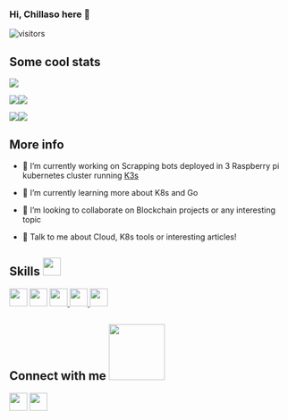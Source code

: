 ### Hi, Chillaso here 👋

![visitors](https://visitor-badge.glitch.me/badge?page_id=Chillaso.Chillaso)

## Some cool stats

![](https://github-profile-summary-cards.vercel.app/api/cards/profile-details?username=Chillaso&theme=dracula)

![](https://github-profile-summary-cards.vercel.app/api/cards/repos-per-language?username=Chillaso&theme=dracula)![](https://github-profile-summary-cards.vercel.app/api/cards/most-commit-language?username=Chillaso&theme=dracula) 

 ![](https://github-profile-summary-cards.vercel.app/api/cards/stats?username=Chillaso&theme=dracula)![](https://github-profile-summary-cards.vercel.app/api/cards/productive-time?username=Chillaso&theme=dracula) 

## More info

- 🔭 I’m currently working on Scrapping bots deployed in 3 Raspberry pi kubernetes cluster running [K3s](https://k3s.io/)

- 🌱 I’m currently learning more about K8s and Go

- 👯 I’m looking to collaborate on Blockchain projects or any interesting topic

- 💬 Talk to me about Cloud, K8s tools or interesting articles! 


<h2> Skills <img src = "https://media2.giphy.com/media/QssGEmpkyEOhBCb7e1/giphy.gif?cid=ecf05e47a0n3gi1bfqntqmob8g9aid1oyj2wr3ds3mg700bl&rid=giphy.gif" width = 32px> </h2>
<img width ='32px' src ='https://raw.githubusercontent.com/rahulbanerjee26/githubAboutMeGenerator/main/icons/kubernetes.svg'> </a>
<img width ='32px' src ='https://raw.githubusercontent.com/rahulbanerjee26/githubAboutMeGenerator/main/icons/aws.svg'> </a>
<a href= https://github.com/Chillaso?tab=repositories&q=&type=&language=java&sort= > <img width ='32px' src ='https://raw.githubusercontent.com/rahulbanerjee26/githubAboutMeGenerator/main/icons/java.svg'> </a>
<a href= https://github.com/Chillaso?tab=repositories&q=&type=&language=go&sort= > <img width ='32px' src ='https://raw.githubusercontent.com/rahulbanerjee26/githubAboutMeGenerator/main/icons/go.svg'> </a>
<a href= https://github.com/Chillaso?tab=repositories&q=&type=&language=javascript&sort= > <img width ='32px' src ='https://raw.githubusercontent.com/rahulbanerjee26/githubAboutMeGenerator/main/icons/nodejs.svg'> </a>


<h2> Connect with me <img src='https://raw.githubusercontent.com/ShahriarShafin/ShahriarShafin/main/Assets/handshake.gif' width="100px"> </h2>
<a href = 'https://www.linkedin.com/in/cgarciagonzalez'> <img width = '32px' align= 'center' src="https://raw.githubusercontent.com/rahulbanerjee26/githubAboutMeGenerator/main/icons/linked-in-alt.svg"/></a> 
<a href = 'https://www.github.com/Chillaso'> <img width = '32px' align= 'center' src="https://raw.githubusercontent.com/rahulbanerjee26/githubAboutMeGenerator/main/icons/github.svg"/></a> 